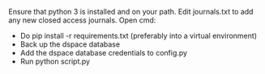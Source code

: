 Ensure that python 3 is installed and on your path. 
Edit journals.txt to add any new closed access journals.
Open cmd:
 - Do pip install -r requirements.txt (preferably into a virtual environment)
 - Back up the dspace database
 - Add the dspace database credentials to config.py
 - Run python script.py
